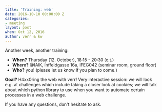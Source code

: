 ```yaml
---
title: 'Training: web'
date: 2016-10-10 00:00:00 Z
categories:
- meeting
layout: post
when: Oct 12, 2016
author: verr & kw
---
```


Another week, another training:

* **When?** Thursday (12. October), 18:15 - 20:30 (c.t.)
* **Where?** @IAIK, Inffeldgasse 16a, IFEG042 (seminar room, ground floor)
* **Who?** you! (please let us know if you plan to come.)


**Goal?** 
H4xx0ring the web with verr! Very interactive session: we will look e.g. at challenges which include taking a closer look at cookies; we will talk about which python library to use when you want to automate certain processes in a web challenge.

If you have any questions, don't hesitate to ask.